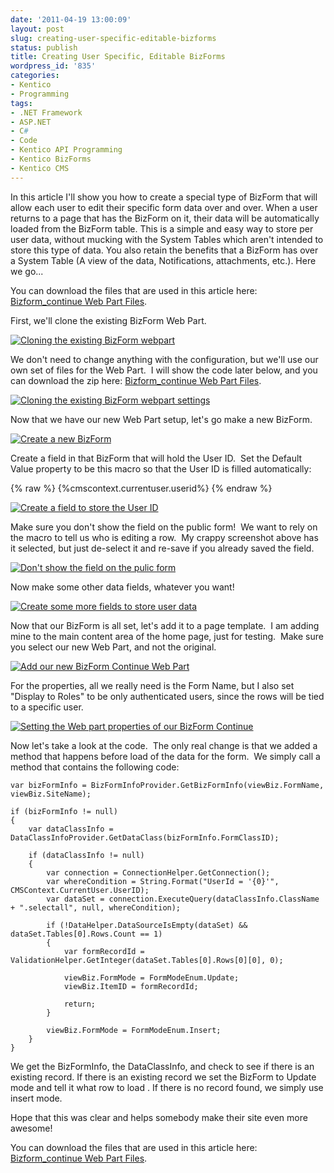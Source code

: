 ```yaml
---
date: '2011-04-19 13:00:09'
layout: post
slug: creating-user-specific-editable-bizforms
status: publish
title: Creating User Specific, Editable BizForms
wordpress_id: '835'
categories:
- Kentico
- Programming
tags:
- .NET Framework
- ASP.NET
- C#
- Code
- Kentico API Programming
- Kentico BizForms
- Kentico CMS
---
```


In this article I'll show you how to create a special type of BizForm that will allow each user to edit their specific form data over and over. When a user returns to a page that has the BizForm on it, their data will be automatically loaded from the BizForm table.  This is a simple and easy way to store per user data, without mucking with the System Tables which aren't intended to store this type of data. You also retain the benefits that a BizForm has over a System Table (A view of the data, Notifications, attachments, etc.).  Here we go...

You can download the files that are used in this article here: [Bizform_continue Web Part Files](http://www.johnnycode.com/blog/wp-content/uploads/2011/04/Bizform_continue.zip).

First, we'll clone the existing BizForm Web Part.

<span class="caption" title="Cloning the existing BizForm webpart"></span>[![Cloning the existing BizForm webpart](http://www.johnnycode.com/blog/wp-content/uploads/2011/04/01-Cloning-the-existing-BizForm-webpart.jpg)](http://www.johnnycode.com/blog/wp-content/uploads/2011/04/01-Cloning-the-existing-BizForm-webpart.jpg)

We don't need to change anything with the configuration, but we'll use our own set of files for the Web Part.  I will show the code later below, and you can download the zip here: [Bizform_continue Web Part Files](http://www.johnnycode.com/blog/wp-content/uploads/2011/04/Bizform_continue.zip).

<span class="caption" title="Cloning the existing BizForm webpart settings"></span>[![Cloning the existing BizForm webpart settings](http://www.johnnycode.com/blog/wp-content/uploads/2011/04/02-Cloning-the-existing-BizForm-webpart-settings.jpg)](http://www.johnnycode.com/blog/wp-content/uploads/2011/04/02-Cloning-the-existing-BizForm-webpart-settings.jpg)

Now that we have our new Web Part setup, let's go make a new BizForm.

<span class="caption" title="Create a new BizForm"></span>[![Create a new BizForm](http://www.johnnycode.com/blog/wp-content/uploads/2011/04/03-Create-a-new-BizForm.jpg)](http://www.johnnycode.com/blog/wp-content/uploads/2011/04/03-Create-a-new-BizForm.jpg)

Create a field in that BizForm that will hold the User ID.  Set the Default Value property to be this macro so that the User ID is filled automatically:

{% raw %}
	{%cmscontext.currentuser.userid%}
{% endraw %}

<span class="caption" title="Create a field to store the User ID"></span>[![Create a field to store the User ID](http://www.johnnycode.com/blog/wp-content/uploads/2011/04/04-Create-a-field-to-store-the-User-ID.jpg)](http://www.johnnycode.com/blog/wp-content/uploads/2011/04/04-Create-a-field-to-store-the-User-ID.jpg)

Make sure you don't show the field on the public form!  We want to rely on the macro to tell us who is editing a row.  My crappy screenshot above has it selected, but just de-select it and re-save if you already saved the field.

<span class="caption" title="Don't show the field on the pulic form"></span>[![Don't show the field on the pulic form](http://www.johnnycode.com/blog/wp-content/uploads/2011/04/05-Dont-show-the-field-on-the-pulic-form.jpg)](http://www.johnnycode.com/blog/wp-content/uploads/2011/04/05-Dont-show-the-field-on-the-pulic-form.jpg)

Now make some other data fields, whatever you want!

<span class="caption" title="Create some more fields to store user data"></span>[![Create some more fields to store user data](http://www.johnnycode.com/blog/wp-content/uploads/2011/04/06-Create-some-more-fields-to-store-user-data.jpg)](http://www.johnnycode.com/blog/wp-content/uploads/2011/04/06-Create-some-more-fields-to-store-user-data.jpg)

Now that our BizForm is all set, let's add it to a page template.  I am adding mine to the main content area of the home page, just for testing.  Make sure you select our new Web Part, and not the original.

<span class="caption" title="Add our new BizForm Continue Web Part"></span>[![Add our new BizForm Continue Web Part](http://www.johnnycode.com/blog/wp-content/uploads/2011/04/07-Add-our-new-BizForm-Continue-Web-Part.jpg)](http://www.johnnycode.com/blog/wp-content/uploads/2011/04/07-Add-our-new-BizForm-Continue-Web-Part.jpg)

For the properties, all we really need is the Form Name, but I also set "Display to Roles" to be only authenticated users, since the rows will be tied to a specific user.

<span class="caption" title="Setting the Web part properties of our BizForm Continue"></span>[![Setting the Web part properties of our BizForm Continue](http://www.johnnycode.com/blog/wp-content/uploads/2011/04/08-Setting-the-Web-part-properties-of-our-BizForm-Continue.jpg)](http://www.johnnycode.com/blog/wp-content/uploads/2011/04/08-Setting-the-Web-part-properties-of-our-BizForm-Continue.jpg)

Now let's take a look at the code.  The only real change is that we added a method that happens before load of the data for the form.  We simply call a method that contains the following code:

    var bizFormInfo = BizFormInfoProvider.GetBizFormInfo(viewBiz.FormName, viewBiz.SiteName);
    
    if (bizFormInfo != null)
    {
    	var dataClassInfo = DataClassInfoProvider.GetDataClass(bizFormInfo.FormClassID);
    
    	if (dataClassInfo != null)
    	{
    		var connection = ConnectionHelper.GetConnection();
    		var whereCondition = String.Format("UserId = '{0}'", CMSContext.CurrentUser.UserID);
    		var dataSet = connection.ExecuteQuery(dataClassInfo.ClassName + ".selectall", null, whereCondition);
    
    		if (!DataHelper.DataSourceIsEmpty(dataSet) && dataSet.Tables[0].Rows.Count == 1)
    		{
    			var formRecordId = ValidationHelper.GetInteger(dataSet.Tables[0].Rows[0][0], 0);
    
    			viewBiz.FormMode = FormModeEnum.Update;
    			viewBiz.ItemID = formRecordId;
    
    			return;
    		}
    
    		viewBiz.FormMode = FormModeEnum.Insert;
    	}
    }

We get the BizFormInfo, the DataClassInfo, and check to see if there is an existing record.  If there is an existing record we set the BizForm to Update mode and tell it what row to load .  If there is no record found, we simply use insert mode.

Hope that this was clear and helps somebody make their site even more awesome!

You can download the files that are used in this article here: [Bizform_continue Web Part Files](http://www.johnnycode.com/blog/wp-content/uploads/2011/04/Bizform_continue.zip).

